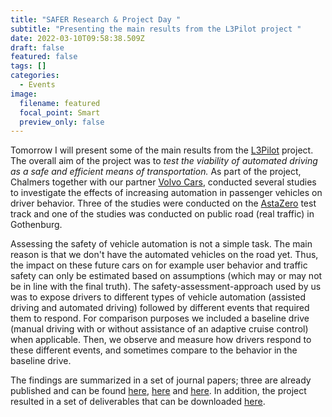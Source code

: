 ```yaml
---
title: "SAFER Research & Project Day "
subtitle: "Presenting the main results from the L3Pilot project "
date: 2022-03-10T09:58:38.509Z
draft: false
featured: false
tags: []
categories:
  - Events
image:
  filename: featured
  focal_point: Smart
  preview_only: false
---
```

Tomorrow I will present some of the main results from the [L3Pilot](https://l3pilot.eu/) project. The overall aim of the project was to *test the viability of automated driving as a safe and efficient means of transportation.* As part of the project, Chalmers together with our partner [Volvo Cars](https://www.volvocars.com/se), conducted several studies to investigate the effects of increasing automation in passenger vehicles on driver behavior. Three of the studies were conducted on the [](https://www.astazero.com/)[AstaZero](https://www.astazero.com/) test track and one of the studies was conducted on public road (real traffic) in Gothenburg. 

Assessing the safety of vehicle automation is not a simple task. The main reason is that we don't have the automated vehicles on the road yet. Thus, the impact on these future cars on for example user behavior and traffic safety can only be estimated based on assumptions (which may or may not be in line with the final truth). The safety-assessment-approach used by us was to expose drivers to different types of vehicle automation (assisted driving and automated driving) followed by different events that required them to respond. For comparison purposes we included a baseline drive (manual driving with or without assistance of an adaptive cruise control) when applicable. Then, we observe and measure how drivers respond to these different events, and sometimes compare to the behavior in the baseline drive. 

The findings are summarized in a set of journal papers; three are already published and can be found [here](https://www.sciencedirect.com/science/article/pii/S1369847822000389), [here](https://www.sciencedirect.com/science/article/pii/S1369847820305404) and [here](https://ieeexplore.ieee.org/document/9339936). In addition, the project resulted in a set of deliverables that can be downloaded [here](https://l3pilot.eu/downloads). [](https://www.sciencedirect.com/science/article/pii/S1369847822000389)